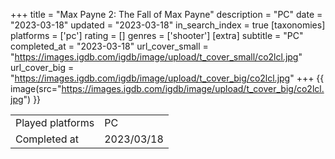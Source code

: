 +++
title = "Max Payne 2: The Fall of Max Payne"
description = "PC"
date = "2023-03-18"
updated = "2023-03-18"
in_search_index = true
[taxonomies]
platforms = ['pc']
rating = []
genres = ['shooter']
[extra]
subtitle = "PC"
completed_at = "2023-03-18"
url_cover_small = "https://images.igdb.com/igdb/image/upload/t_cover_small/co2lcl.jpg"
url_cover_big = "https://images.igdb.com/igdb/image/upload/t_cover_big/co2lcl.jpg"
+++
{{ image(src="https://images.igdb.com/igdb/image/upload/t_cover_big/co2lcl.jpg") }}

|              |            |
| ------------ | ---------- |
| Played platforms    | PC |
| Completed at | 2023/03/18 |


